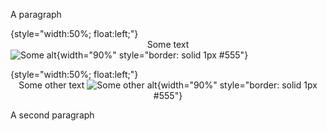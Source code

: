 A paragraph

{style="width:50%; float:left;"}
<span style="display:block; text-align:center;">Some text</span>![Some alt](/media/original/2017/react-symfony/nojs_bienici_1.png){width="90%" style="border: solid 1px #555"}

{style="width:50%; float:left;"}
<span style="display:block; text-align:center;">Some other text ![Some other alt](/media/original/2017/react-symfony/nojs_bienici_2.png){width="90%" style="border: solid 1px #555"}</span>

<div style="clear:both;"></div>

A second paragraph
